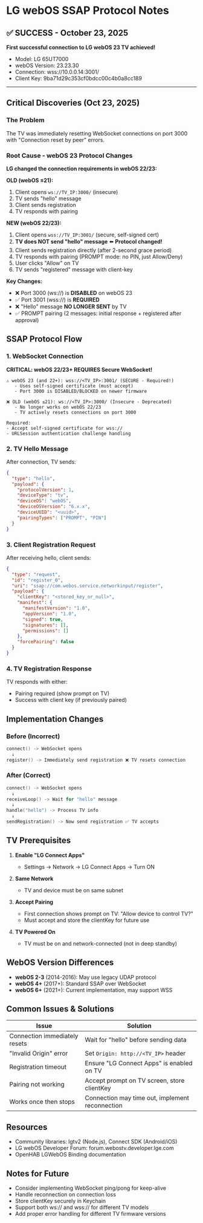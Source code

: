# LG webOS SSAP Protocol Notes

## ✅ SUCCESS - October 23, 2025

**First successful connection to LG webOS 23 TV achieved!**
- Model: LG 65UT7000
- webOS Version: 23.23.30
- Connection: wss://10.0.0.14:3001/
- Client Key: 9ba71d29c353cf0bdcc00c4b0a8cc189

---

## Critical Discoveries (Oct 23, 2025)

### The Problem
The TV was immediately resetting WebSocket connections on port 3000 with "Connection reset by peer" errors.

### Root Cause - webOS 23 Protocol Changes
**LG changed the connection requirements in webOS 22/23:**

**OLD (webOS ≤21):**
1. Client opens `ws://TV_IP:3000/` (insecure)
2. TV sends "hello" message
3. Client sends registration
4. TV responds with pairing

**NEW (webOS 22/23):**
1. Client opens `wss://TV_IP:3001/` (secure, self-signed cert)
2. **TV does NOT send "hello" message** ⬅️ **Protocol changed!**
3. Client sends registration directly (after 2-second grace period)
4. TV responds with pairing (PROMPT mode: no PIN, just Allow/Deny)
5. User clicks "Allow" on TV
6. TV sends "registered" message with client-key

**Key Changes:**
- ❌ Port 3000 (ws://) is **DISABLED** on webOS 23
- ✅ Port 3001 (wss://) is **REQUIRED**
- ❌ "Hello" message **NO LONGER SENT** by TV
- ✅ PROMPT pairing (2 messages: initial response + registered after approval)

## SSAP Protocol Flow

### 1. WebSocket Connection

**CRITICAL: webOS 22/23+ REQUIRES Secure WebSocket!**

```
⚠️ webOS 23 (and 22+): wss://<TV_IP>:3001/ (SECURE - Required!)
   - Uses self-signed certificate (must accept)
   - Port 3000 is DISABLED/BLOCKED on newer firmware
   
❌ OLD (webOS ≤21): ws://<TV_IP>:3000/ (Insecure - Deprecated)
   - No longer works on webOS 22/23
   - TV actively resets connections on port 3000

Required:
- Accept self-signed certificate for wss://
- URLSession authentication challenge handling
```

### 2. TV Hello Message
After connection, TV sends:
```json
{
  "type": "hello",
  "payload": {
    "protocolVersion": 1,
    "deviceType": "tv",
    "deviceOS": "webOS",
    "deviceOSVersion": "6.x.x",
    "deviceUUID": "<uuid>",
    "pairingTypes": ["PROMPT", "PIN"]
  }
}
```

### 3. Client Registration Request
After receiving hello, client sends:
```json
{
  "type": "request",
  "id": "register_0",
  "uri": "ssap://com.webos.service.networkinput/register",
  "payload": {
    "clientKey": "<stored_key_or_null>",
    "manifest": {
      "manifestVersion": "1.0",
      "appVersion": "1.0",
      "signed": true,
      "signatures": [],
      "permissions": []
    },
    "forcePairing": false
  }
}
```

### 4. TV Registration Response
TV responds with either:
- Pairing required (show prompt on TV)
- Success with client key (if previously paired)

## Implementation Changes

### Before (Incorrect)
```swift
connect() -> WebSocket opens
  ↓
register() -> Immediately send registration ❌ TV resets connection
```

### After (Correct)
```swift
connect() -> WebSocket opens
  ↓
receiveLoop() -> Wait for "hello" message
  ↓
handle("hello") -> Process TV info
  ↓
sendRegistration() -> Now send registration ✅ TV accepts
```

## TV Prerequisites

1. **Enable "LG Connect Apps"**
   - Settings → Network → LG Connect Apps → Turn ON
   
2. **Same Network**
   - TV and device must be on same subnet
   
3. **Accept Pairing**
   - First connection shows prompt on TV: "Allow device to control TV?"
   - Must accept and store the clientKey for future use

4. **TV Powered On**
   - TV must be on and network-connected (not in deep standby)

## WebOS Version Differences

- **webOS 2-3** (2014-2016): May use legacy UDAP protocol
- **webOS 4+** (2017+): Standard SSAP over WebSocket
- **webOS 6+** (2021+): Current implementation, may support WSS

## Common Issues & Solutions

| Issue | Solution |
|-------|----------|
| Connection immediately resets | Wait for "hello" before sending data |
| "Invalid Origin" error | Set `Origin: http://<TV_IP>` header |
| Registration timeout | Ensure "LG Connect Apps" is enabled on TV |
| Pairing not working | Accept prompt on TV screen, store clientKey |
| Works once then stops | Connection may time out, implement reconnection |

## Resources

- Community libraries: lgtv2 (Node.js), Connect SDK (Android/iOS)
- LG webOS Developer Forum: forum.webostv.developer.lge.com
- OpenHAB LGWebOS Binding documentation

## Notes for Future

- Consider implementing WebSocket ping/pong for keep-alive
- Handle reconnection on connection loss
- Store clientKey securely in Keychain
- Support both ws:// and wss:// for different TV models
- Add proper error handling for different TV firmware versions

